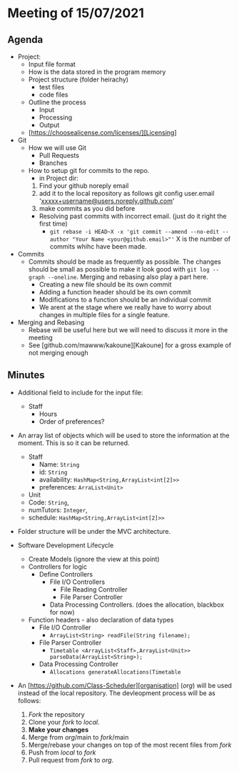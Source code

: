# Meeting of 15/07/2021

## Agenda

- Project:
  - Input file format
  - How is the data stored in the program memory
  - Project structure (folder heirachy)
    - test files
    - code files
  - Outline the process
    - Input
    - Processing
    - Output
  - [https://choosealicense.com/licenses/][Licensing]
- Git
  - How we will use Git
    - Pull Requests
    - Branches
  - How to setup git for commits to the repo.
    - in Project dir:
    1. Find your github noreply email
    2. add it to the local repository as follows
    git config user.email 'xxxxx+username@users.noreply.github.com'
    3. make commits as you did before
    - Resolving past commits with incorrect email. (just do
      it right the first time)
      - `git rebase -i HEAD~X -x 'git commit --amend --no-edit --author "Your Name <your@github.email>"'` X is the number of commits whihc have been made.
 - Commits
    - Commits should be made as frequently as possible. The changes should be small as possible to make it look good with `git log --graph --oneline`. Merging and rebasing also play a part here.
        - Creating a new file should be its own commit
        - Adding a function header should be its own commit
        - Modifications to a function should be an individual commit
        - We arent at the stage where we really have to worry about changes in multiple files for a single feature.
  - Merging and Rebasing
    - Rebase will be useful here but we will need to discuss it more in the meeting
    - See [github.com/mawww/kakoune][Kakoune] for a gross example of not merging enough

## Minutes

- Additional field to include for the input file:
  - Staff
    - Hours
    - Order of preferences?

- An array list of objects which will be used to store the information at the moment. This is so it can be returned.
   - Staff
      - Name: `String`
      - id: `String`
      - availability: `HashMap<String,ArrayList<int[2]>>`
      - preferences: `ArraList<Unit>`
   - Unit
    - Code: `String`,
    - numTutors: `Integer`,
    - schedule: `HashMap<String,ArrayList<int[2]>>`

- Folder structure will be under the MVC architecture.

- Software Development Lifecycle
  - Create Models (ignore the view at this point)
  - Controllers for logic
    - Define Controllers
      - File I/O Controllers
        - File Reading Controller
        - File Parser Controller
      - Data Processing Controllers. (does the allocation, blackbox for now)
  - Function headers - also declaration of data types
    - File I/O Controller
      - `ArrayList<String> readFile(String filename);`
    - File Parser Controller
      - `Timetable <ArrayList<Staff>,ArrayList<Unit>>  parseData(ArrayList<String>);`
    - Data Processing Controller
      - `Allocations generateAllocations(Timetable`

- An [https://github.com/Class-Scheduler][organisation] (*org*) will be used instead of the local repository. The devleopment process will be as follows:
  1. *Fork* the repository
  2. Clone your *fork* to *local*.
  3. **Make your changes**
  4. Merge from *org*/main to *fork*/main
  5. Merge/rebase your changes on top of the most recent files from *fork*
  6. Push from *local* to *fork*
  5. Pull request from *fork* to *org*.

